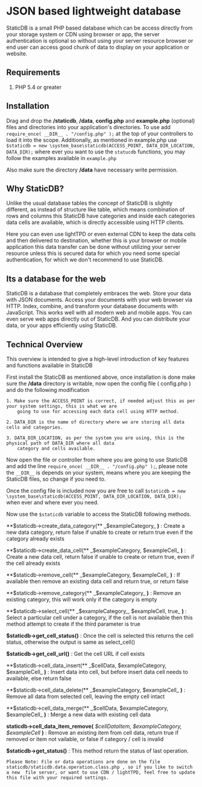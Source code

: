 # JSON based lightweight database

StaticDB is a small PHP based database which can be access directly from your storage system or CDN using browser or app, 
the server authentication is optional so without using your server resource browser or end user can access 
good chunk of data to display on your application or website.

## Requirements

1. PHP 5.4 or greater

## Installation

Drag and drop the **/staticdb**,  **/data**, **config.php** and **example.php** (optional) files and directories into your application's directories. 
To use add `require_once( __DIR__ . "/config.php" );` at the top of your controllers to load it into the scope. 
Additionally, as mentioned in example.php use `$staticdb = new \system_base\staticdb(ACCESS_POINT, DATA_DIR_LOCATION, DATA_DIR);` 
where ever you want to use the `statucdb` functions, you may follow the examples available in `example.php`

Also make sure the directory **/data** have necessary write permission.

## Why StaticDB?

Unlike the usual database tables the concept of StaticDB is slightly different, as instead of structure like table, which means 
combination of rows and columns this StaticDB have categories and inside each categories data cells are available, which is 
directly accessible using HTTP clients.

Here you can even use lightTPD or even external CDN to keep the data cells and then delivered to destination, whether this 
is your browser or mobile application this data transfer can be done without utilizing your server resource 
unless this is secured data for which you need some special authentication, for which we don't recommend to use StaticDB.

## Its a database for the web

StaticDB is a database that completely embraces the web. Store your data with JSON documents. Access your documents 
with your web browser via HTTP. Index, combine, and transform your database documents with JavaScript. This works well 
with all modern web and mobile apps. You can even serve web apps directly out of StaticDB. And you can distribute your 
data, or your apps efficiently using StaticDB.

## Technical Overview

This overview is intended to give a high-level introduction of key features and functions available in StaticDB

First install the StaticDB as mentioned above, once installation is done make sure the **/data** directory is 
writable, now open the config file ( config.php ) and do the following modification

    1. Make sure the ACCESS_POINT is correct, if needed adjust this as per your system settings, this is what we are 
        going to use for accessing each data cell using HTTP method.

    2. DATA_DIR is the name of directory where we are storing all data cells and categories.

    3. DATA_DIR_LOCATION, as per the system you are using, this is the physical path of DATA_DIR where all data 
        category and cells available. 

Now open the file or controller from where you are going to use StaticDB and add the line `require_once( __DIR__ . "/config.php" );`, 
please note the `__DIR__` is depends on your system, means where you are keeping the StaticDB files, so change if you need to.

Once the config file is included now you are free to call `$staticdb = new \system_base\staticdb(ACCESS_POINT, DATA_DIR_LOCATION, DATA_DIR);` when 
ever and where ever you need.

Now use the `$staticdb` variable to access the StaticDB following methods.


**$staticdb->create_data_category(** _$exampleCategory_ **)** : Create a new data category, return false if unable to create or return true even if 
the category already exists

**$staticdb->create_data_cell(** _$exampleCategory, $exampleCell_ **)** : Create a new data cell, return false if unable to create or return true, 
even if the cell already exists

**$staticdb->remove_cell(** _$exampleCategory, $exampleCell_ **)** : If available then remove an existing data cell and return true, 
or return false 

**$staticdb->remove_category(** _$exampleCategory_ **)** : Remove an existing category, this will work only if the category is empty

**$staticdb->select_cell(** _$exampleCategory_, $exampleCell, true_ **)** : Select a particular cell under a category, if the 
cell is not available then this method attempt to create if the third parameter is true

**$staticdb->get_cell_status()** : Once the cell is selected this returns the cell status, otherwise the output is same as select_cell()

**$staticdb->get_cell_url()** : Get the cell URL if cell exists

**$staticdb->cell_data_insert(** _$cellData, $exampleCategory, $exampleCell_ **)** : Insert data into cell, but before insert data cell needs to available, else return false

**$staticdb->cell_data_delete(** _$exampleCategory, $exampleCell_ **)** : Remove all data from selected cell, leaving the empty cell intact

**$staticdb->cell_data_merge(** _$cellData, $exampleCategory, $exampleCell_ **)** : Merge a new data with existing cell data

**staticdb->cell_data_item_remove(** _$cellDataItem, $exampleCategory, $exampleCell_ **)** : Remove an existing item from cell data, return true if removed or item not vailable, or false if category / cell is invalid

**$staticdb->get_status()** : This method return the status of last operation.

`Please Note: File or data operations are done on the file staticdb/staticdb.data.operation.class.php , so if you like to switch a new 
file server, or want to use CDN / lightTPD, feel free to update this file with your required settings.`

